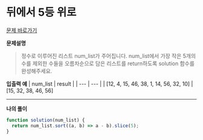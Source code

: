 # 뒤에서 5등 위로

[문제 바로가기](https://school.programmers.co.kr/learn/courses/30/lessons/181852)

**문제설명**

> 정수로 이루어진 리스트 num_list가 주어집니다. num_list에서 가장 작은 5개의 수를 제외한 수들을 오름차순으로 담은 리스트를 return하도록 solution 함수를 완성해주세요.

**입출력 예**
| num_list | result |
| --- | --- |
| [12, 4, 15, 46, 38, 1, 14, 56, 32, 10] | [15, 32, 38, 46, 56]

---

**나의 풀이**

```javascript
function solution(num_list) {
  return num_list.sort((a, b) => a - b).slice(5);
}
```
